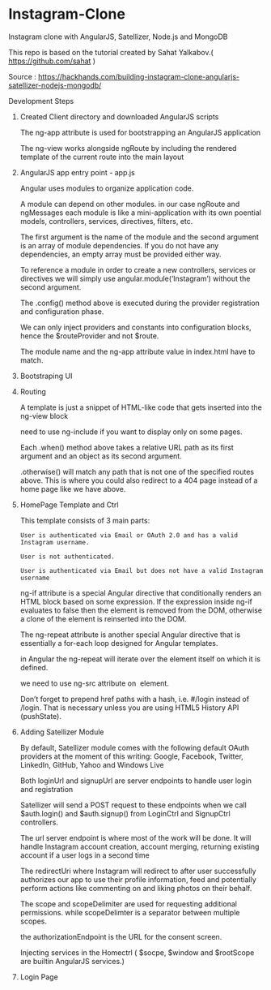 Instagram-Clone
===============

Instagram clone with AngularJS, Satellizer, Node.js and MongoDB

This repo is based on the tutorial created by Sahat Yalkabov.( https://github.com/sahat )

Source :
https://hackhands.com/building-instagram-clone-angularjs-satellizer-nodejs-mongodb/

Development Steps

1) Created Client directory and downloaded AngularJS scripts

      The ng-app attribute is used for bootstrapping an AngularJS application

      The ng-view works alongside ngRoute by including the rendered template of the current route into the main layout

2)  AngularJS app entry point - app.js

      Angular uses modules to organize application code.

      A module can depend on other modules. in our case ngRoute and ngMessages  each module  is like a mini-application with its own poential models, controllers, services, directives, filters, etc.

      The first argument is the name of the module and the second argument is an array of module dependencies. If you do not have any dependencies, an empty array must be provided either way.

      To reference a module in order to create a new controllers, services or directives we will simply use angular.module(‘Instagram’) without the second argument.

     The .config() method above is executed during the provider registration and configuration phase.

     We can only inject providers and constants into configuration blocks, hence the $routeProvider and not $route.

     The module name and the ng-app attribute value in index.html have to match.

3)  Bootstraping UI

4)  Routing

    A template is just a snippet of HTML-like code that gets inserted into the ng-view block

    need to use ng-include if you want to display only on some pages.

    Each .when() method above takes  a relative URL path as its first argument and an object as its second argument.

    .otherwise() will match any path that is not one of the specified routes above. This is where you could also redirect to a 404 page instead of a home page like we have above.

5)  HomePage Template and Ctrl

    This template consists of 3 main parts:

        User is authenticated via Email or OAuth 2.0 and has a valid Instagram username.

        User is not authenticated.

        User is authenticated via Email but does not have a valid Instagram username

    ng-if attribute is a special Angular directive that conditionally renders an HTML block based on some expression. If the expression inside ng-if evaluates to false then the element is removed from the DOM, otherwise a clone of the element is reinserted into the DOM.

    The ng-repeat attribute is another special Angular directive that is essentially a for-each loop designed for Angular templates.

    in Angular the ng-repeat will iterate over the element itself on which it is defined.

    we need to use ng-src attribute on <img> element.

    Don’t forget to prepend href paths with a hash, i.e. #/login instead of /login. That is necessary unless you are using HTML5 History API (pushState).

6)  Adding Satellizer Module

    By default, Satellizer module comes with the following default OAuth providers at the moment of this writing: Google, Facebook, Twitter, LinkedIn, GitHub, Yahoo and Windows Live

    Both loginUrl and signupUrl are server endpoints to handle user login and registration

    Satellizer will send a POST request to these endpoints when we call $auth.login() and $auth.signup() from LoginCtrl and SignupCtrl controllers.

    The url server endpoint is where most of the work will be done. It will handle Instagram account creation, account merging, returning existing account if a user logs in a second time

    The redirectUri where Instagram will redirect to after user successfully authorizes our app to use their profile information, feed and potentially perform actions like commenting on and liking photos on their behalf.

    The scope and scopeDelimiter are used for requesting additional permissions. while scopeDelimter is a separator between multiple scopes.

    the authorizationEndpoint is the URL for the consent screen.

    Injecting services in the Homectrl ( $socpe, $window and $rootScope are builtin AngularJS services.)

7)  Login Page









